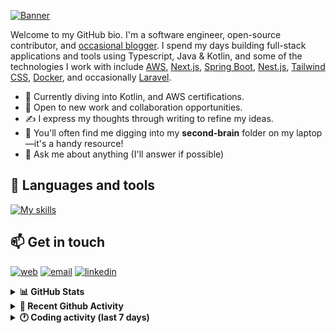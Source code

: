[![Banner](https://raw.githubusercontent.com/wilfriedago/wilfriedago/main/assets/1.png)][website]

Welcome to my GitHub bio. I'm a software engineer, open-source contributor, and [occasional blogger][blog]. I spend my days building full-stack applications and tools using Typescript, Java & Kotlin, and some of the technologies I work with include [AWS](https://aws.amazon.com/fr/), [Next.js](https://nextjs.org/), [Spring Boot](https://spring.io/projects/spring-boot), [Nest.js](https://nestjs.com/), [Tailwind CSS](https://github.com/tailwindlabs/tailwindcss), [Docker](https://www.docker.com/), and occasionally [Laravel](https://laravel.com/).

- 🔭 Currently diving into Kotlin, and AWS certifications.
- 👯 Open to new work and collaboration opportunities.
- ✍️ I express my thoughts through writing to refine my ideas.
- 🧠 You'll often find me digging into my **second-brain** folder on my laptop—it's a handy resource!
- 💬 Ask me about anything (I'll answer if possible)

## 🎨 Languages and tools

[![My skills](https://skillicons.dev/icons?i=typescript,js,nodejs,nest,java,kotlin,spring,python,fastapi,django,aws,docker,vscode,idea,tailwind&perline=15)](https://wilfriedago.dev/about#skills)

## 📫 Get in touch
[![web](https://img.shields.io/badge/WEBSITE-12100E?logo=google-earth&color=282A36)][website]
[![email](https://img.shields.io/badge/MAIL-12100E?logo=mailgun&color=282A36)][mail]
[![linkedin](https://img.shields.io/badge/LINKEDIN-12100E?logo=linkedin&color=282A36)][linkedin]


<details>
  <summary><b>📊 GitHub Stats</b></summary>
	<br/>
	<p align="left">
		<img width="49.5%" src="https://github-readme-stats.vercel.app/api?username=wilfriedago&show_icons=true&count_private=true&title_color=10b981&icon_color=10b981&theme=react&hide_border=true" />
		<img width="49.5%" src="https://streak-stats.demolab.com/?user=wilfriedago&hide_border=true&theme=react&ring=10b981&fire=fff&currStreakNum=fff&sideLabels=10b981&currStreakLabel=10b981&sideNums=fff" />
	</p>
</details>

<details>
  <summary><b>📅 Recent Github Activity</b></summary>
	<br>

<!--RECENT_ACTIVITY:last_update-->
Last Updated: Thursday, July 31st, 2025, 4:39:01 AM
<!--RECENT_ACTIVITY:last_update_end-->

<!--RECENT_ACTIVITY:start-->
1. ⭐ Starred [workflowbuildersdk/workflowbuilder](https://github.com/workflowbuildersdk/workflowbuilder)<br>
2. ⭐ Starred [reaviz/reaflow](https://github.com/reaviz/reaflow)<br>
3. ⭐ Starred [openmrs/openmrs-esm-form-engine-lib](https://github.com/openmrs/openmrs-esm-form-engine-lib)<br>
4. ⭐ Starred [jetpack-compose/jetpack-compose-awesome](https://github.com/jetpack-compose/jetpack-compose-awesome)<br>
5. ⬆️ Pushed 5 commit(s) to [thewlabs/eslint-config](https://github.com/thewlabs/eslint-config)<br>
<!--RECENT_ACTIVITY:end-->
</details>

<details>
  <summary><b>🕐 Coding activity (last 7 days)</b></summary>
	<br>

<!--START_SECTION:waka-->

```python
Total Time: 5 hrs 18 mins

Java              3 hrs 15 mins   ███████████████▒░░░░░░░░░   61.34 %
TypeScript        1 hr 34 mins    ███████▒░░░░░░░░░░░░░░░░░   29.56 %
JavaScript        16 mins         █▒░░░░░░░░░░░░░░░░░░░░░░░   05.24 %
CSS               4 mins          ▒░░░░░░░░░░░░░░░░░░░░░░░░   01.34 %
Java Properties   0 secs          ░░░░░░░░░░░░░░░░░░░░░░░░░   00.28 %
Properties        0 secs          ░░░░░░░░░░░░░░░░░░░░░░░░░   00.06 %
INI               0 secs          ░░░░░░░░░░░░░░░░░░░░░░░░░   00.02 %
XML               0 secs          ░░░░░░░░░░░░░░░░░░░░░░░░░   00.01 %
```

<!--END_SECTION:waka-->
</details>

[website]: https://wilfriedago.me
[linkedin]: https://linkedin.com/in/wilfriedago
[blog]: https://wilfriedago.me/blog
[mail]: mailto:hello@wilfriedago.me

